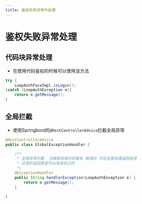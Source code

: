 ```yaml
---
title: 鉴权失败异常咋处理
---
```


# 鉴权失败异常处理

## 代码块异常处理

- 在使用代码鉴权的时候可以使用该方法

```java
try {
    LoopAuthFaceImpl.isLogin();
}catch (LoopAuthException e){
    return e.getMessage();
}
```

## 全局拦截

- 使用Springboot的`@RestControllerAdvice`拦截全局异常

```java
@RestControllerAdvice
public class GlobalExceptionHandler {

    /**
     * 全局异常拦截  注解鉴权或代码鉴权 报错后 可在这里处理返回信息
     * 这里的返回类型可以改成自己的
     */
    @ExceptionHandler
    public String handlerException(LoopAuthException e) {
        return e.getMessage();
    }

}
```